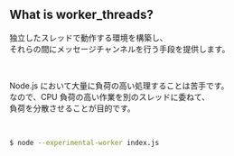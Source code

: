 ## What is worker_threads?

独立したスレッドで動作する環境を構築し、  
それらの間にメッセージチャンネルを行う手段を提供します。

<br />

Node.js において大量に負荷の高い処理することは苦手です。  
なので、CPU 負荷の高い作業を別のスレッドに委ねて、  
負荷を分散させることが目的です。

<br />

```sh
$ node --experimental-worker index.js
```
